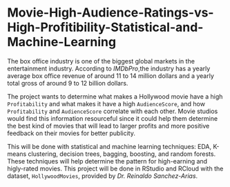 # Movie-High-Audience-Ratings-vs-High-Profitibility-Statistical-and-Machine-Learning

The box office industry is one of the biggest global markets in the entertainment industry. According to *IMDbPro*,the industry has a yearly average box office revenue of around 11 to 14 million dollars and a yearly total gross of around 9 to 12 billion dollars. 

The project wants to determine what makes a Hollywood movie have a high `Profitability` and what makes it have a high `AudienceScore`, and how `Profitability` and `AudienceScore` correlate with each other. Movie studios would find this information resourceful since it could help them determine the best kind of movies that will lead to larger profits and more positive feedback on their movies for better publicity.

This will be done with statistical and machine learning techniques: EDA, K-means clustering, decision trees, bagging, boosting, and random forests. These techniques will help determine the pattern for high-earning and higly-rated movies. This project will be done in RStudio and RCloud with the dataset, `HollywoodMovies`, provided by *Dr. Reinaldo Sanchez-Arias*.
